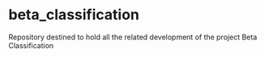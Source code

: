 # beta_classification
Repository destined to hold all the related development of the project Beta Classification
